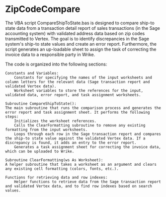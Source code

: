 # ZipCodeCompare
The VBA script CompareShipToState.bas is designed to compare ship-to state data from a transaction detail report of sales transactions (in the Sage accounting system) with validated address data based on zip codes transmitted to Vertex. The goal is to identify discrepancies in the Sage system's ship-to state values and create an error report. Furthermore, the script generates an up-loadable sheet to assign the task of correcting the invoice data to a responsible party in Wrike.

The code is organized into the following sections:

    Constants and Variables:
        Constants for specifying the names of the input worksheets and column letters for the relevant data (Sage transaction report and validated Vertex data).
        Worksheet variables to store the references for the input, validated data, error report, and task assignment worksheets.

    Subroutine CompareShipToState():
    The main subroutine that runs the comparison process and generates the error report and task assignment sheet. It performs the following steps:
        Initializes the worksheet references.
        Calls the ClearFormatting subroutine to remove any existing formatting from the input worksheets.
        Loops through each row in the Sage transaction report and compares the ship-to state value against the validated Vertex data. If a discrepancy is found, it adds an entry to the error report.
        Generates a task assignment sheet for correcting the invoice data, which can be uploaded to Wrike.

    Subroutine ClearFormatting(ws As Worksheet):
    A helper subroutine that takes a worksheet as an argument and clears any existing cell formatting (colors, fonts, etc.).

    Functions for retrieving data and row indexes:
        Helper functions to retrieve data from the Sage transaction report and validated Vertex data, and to find row indexes based on search values.

